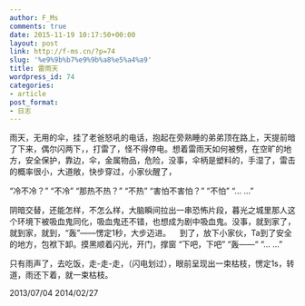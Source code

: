 ```yaml
---
author: F_Ms
comments: true
date: 2015-11-19 10:17:50+00:00
layout: post
link: http://f-ms.cn/?p=74
slug: '%e9%9b%b7%e9%9b%a8%e5%a4%a9'
title: 雷雨天
wordpress_id: 74
categories:
- article
post_format:
- 日志
---
```


雨天，无用的伞，挂了老爸怒吼的电话，抱起在旁熟睡的弟弟顶在路上，天提前暗了下来，偶尔闪两下，，打雷了，怪不得停电。想着雷雨天如何被劈，在空旷的地方，安全保护，靠边，伞，金属物品，危险，没事，伞柄是塑料的，手湿了，雷击的概率很小，大道敞，快步穿过，小家伙醒了，

“冷不冷？”
“不冷”
“那热不热？”
“不热”
“害怕不害怕？”
“不怕”
“... ...”

阴暗交替，还能怎样，不怎么样，大脑瞬间拉出一串恐怖片段，暮光之城里那人这个环境下被吸血鬼同化，吸血鬼还不错，也想成为剧中吸血鬼。没事，就到家了，就到家，就到，“轰”——愣定1秒，大步迈进。    到了，放下小家伙，Ta到了安全的地方，包袱下卸。摸黑顺着闪光，开门，撑窗
“下吧，下吧”
“轰——“
“... ...”

只有雨声了，去吃饭，走-走-走，（闪电划过），眼前呈现出一束枯枝，愣定1s，转道，雨还下着，就一束枯枝。

2013/07/04
2014/02/27
